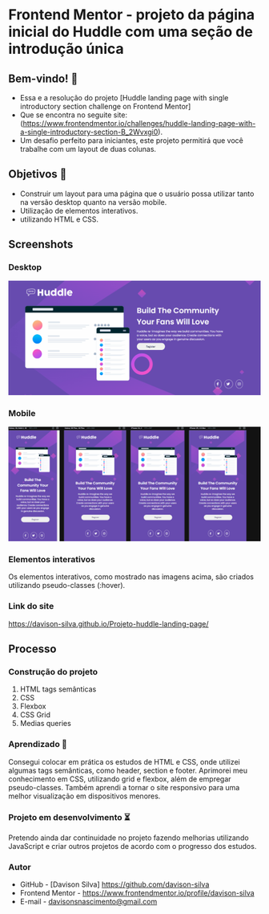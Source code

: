 # Frontend Mentor - projeto da página inicial do Huddle com uma seção de introdução única

## Bem-vindo! 👋

- Essa e a resolução do projeto [Huddle landing page with single introductory section challenge on Frontend Mentor]
- Que se encontra no seguite site: (https://www.frontendmentor.io/challenges/huddle-landing-page-with-a-single-introductory-section-B_2Wvxgi0).
- Um desafio perfeito para iniciantes, este projeto permitirá que você trabalhe com um layout de duas colunas.

## Objetivos 🎯

- Construir um layout para uma página que o usuário possa utilizar tanto na versão desktop quanto na versão mobile.
- Utilização de elementos interativos.
- utilizando HTML e CSS.

## Screenshots

### Desktop

<img src="./src/design/tela-desktop.gif" alt="imagem do projeto versão desktop">

### Mobile

<img src="./src/design/tela-mobile.gif" alt="imagem do projeto versão mobile">

### Elementos interativos

Os elementos interativos, como mostrado nas imagens acima, são criados utilizando pseudo-classes (:hover).

### Link do site

https://davison-silva.github.io/Projeto-huddle-landing-page/

## Processo

### Construção do projeto

<ol>
<li>HTML tags semânticas</li>
<li>CSS</li>
<li>Flexbox</li>
<li>CSS Grid</li>
<li>Medias queries</li>
</ol>

### Aprendizado 🚀

Consegui colocar em prática os estudos de HTML e CSS, onde utilizei algumas tags semânticas, como header, section e footer. Aprimorei meu conhecimento em CSS, utilizando grid e flexbox, além de empregar pseudo-classes. Também aprendi a tornar o site responsivo para uma melhor visualização em dispositivos menores.

### Projeto em desenvolvimento ⏳

Pretendo ainda dar continuidade no projeto fazendo melhorias utilizando JavaScript e criar outros projetos de acordo com o progresso dos estudos.

### Autor

- GitHub - [Davison Silva] https://github.com/davison-silva
- Frontend Mentor - https://www.frontendmentor.io/profile/davison-silva
- E-mail - davisonsnascimento@gmail.com